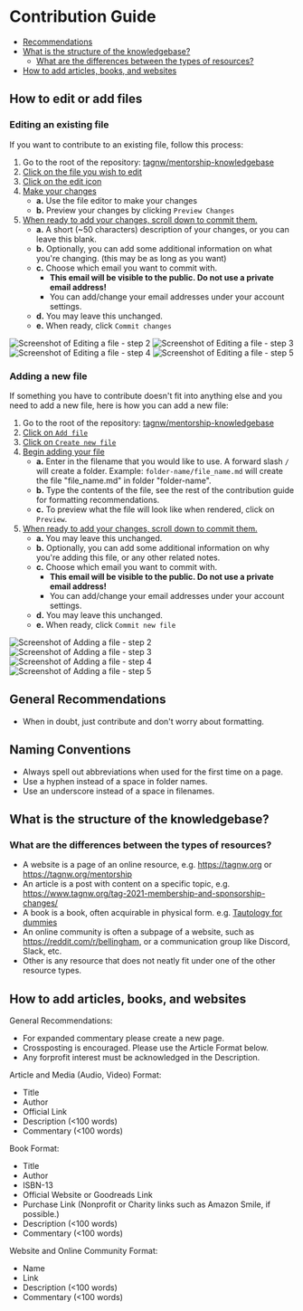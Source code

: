 # Contribution Guide

* [Recommendations](#recommendations)
* [What is the structure of the knowledgebase?](#what-is-the-structure-of-the-knowledgebase)
   * [What are the differences between the types of resources?](#what-are-the-differences-between-the-types-of-resources)
* [How to add articles, books, and websites](#how-to-add-articles-books-and-websites)

## How to edit or add files

### Editing an existing file

If you want to contribute to an existing file, follow this process:

1. Go to the root of the repository: [tagnw/mentorship-knowledgebase](https://github.com/tagnw/mentorship-knowledgebase)
1. [Click on the file you wish to edit](#edit-file-step-2)
1. [Click on the edit icon](#edit-file-step-3)
1. [Make your changes](#edit-file-step-4)
   * **a.** Use the file editor to make your changes
   * **b.** Preview your changes by clicking `Preview Changes`
1. [When ready to add your changes, scroll down to commit them.](#edit-file-step-5)
   * **a.** A short (~50 characters) description of your changes, or you can leave this blank.
   * **b.** Optionally, you can add some additional information on what you're changing. (this may be as long as you want)
   * **c.** Choose which email you want to commit with.
      * **This email will be visible to the public. Do not use a private email address!**
      * You can add/change your email addresses under your account settings.
   * **d.** You may leave this unchanged.
   * **e.** When ready, click `Commit changes`

<img id='edit-file-step-2' src='assets/images/edit-file-step-2.png' alt='Screenshot of Editing a file - step 2'>
<img id='edit-file-step-3' src='assets/images/edit-file-step-3.png' alt='Screenshot of Editing a file - step 3'>
<img id='edit-file-step-4' src='assets/images/edit-file-step-4.png' alt='Screenshot of Editing a file - step 4'>
<img id='edit-file-step-5' src='assets/images/edit-file-step-5.png' alt='Screenshot of Editing a file - step 5'>

### Adding a new file

If something you have to contribute doesn't fit into anything else and you need
to add a new file, here is how you can add a new file:

1. Go to the root of the repository: [tagnw/mentorship-knowledgebase](https://github.com/tagnw/mentorship-knowledgebase)
1. [Click on `Add file`](#add-file-step-2)
1. [Click on `Create new file`](#add-file-step-3)
1. [Begin adding your file](#add-file-step-4)
   * **a.** Enter in the filename that you would like to use. A forward slash `/` will create a folder. Example: `folder-name/file_name.md` will create the file "file_name.md" in folder "folder-name".
   * **b.** Type the contents of the file, see the rest of the contribution guide for formatting recommendations.
   * **c.** To preview what the file will look like when rendered, click on `Preview`.
1. [When ready to add your changes, scroll down to commit them.](#add-file-step-5)
   * **a.** You may leave this unchanged.
   * **b.** Optionally, you can add some additional information on why you're adding this file, or any other related notes.
   * **c.** Choose which email you want to commit with.
      * **This email will be visible to the public. Do not use a private email address!**
      * You can add/change your email addresses under your account settings.
   * **d.** You may leave this unchanged.
   * **e.** When ready, click `Commit new file`

<img id='add-file-step-2' src='assets/images/add-file-step-2.png' alt='Screenshot of Adding a file - step 2'>
<img id='add-file-step-3' src='assets/images/add-file-step-3.png' alt='Screenshot of Adding a file - step 3'>
<img id='add-file-step-4' src='assets/images/add-file-step-4.png' alt='Screenshot of Adding a file - step 4'>
<img id='add-file-step-5' src='assets/images/add-file-step-5.png' alt='Screenshot of Adding a file - step 5'>

## General Recommendations

* When in doubt, just contribute and don't worry about formatting.

## Naming Conventions

* Always spell out abbreviations when used for the first time on a page.
* Use a hyphen instead of a space in folder names.
* Use an underscore instead of a space in filenames.

## What is the structure of the knowledgebase?

### What are the differences between the types of resources?

* A website is a page of an online resource, e.g. https://tagnw.org or https://tagnw.org/mentorship
* An article is a post with content on a specific topic, e.g. https://www.tagnw.org/tag-2021-membership-and-sponsorship-changes/
* A book is a book, often acquirable in physical form. e.g. [Tautology for dummies](https://youtu.be/izGwDsrQ1eQ)
* An online community is often a subpage of a website, such as https://reddit.com/r/bellingham, or a communication group like Discord, Slack, etc.
* Other is any resource that does not neatly fit under one of the other resource types.

## How to add articles, books, and websites

General Recommendations:
* For expanded commentary please create a new page.
* Crossposting is encouraged. Please use the Article Format below.
* Any forprofit interest must be acknowledged in the Description.

Article and Media (Audio, Video) Format:
* Title
* Author
* Official Link
* Description (<100 words)
* Commentary (<100 words)

Book Format:
* Title
* Author
* ISBN-13
* Official Website or Goodreads Link
* Purchase Link (Nonprofit or Charity links such as Amazon Smile, if possible.)
* Description (<100 words)
* Commentary (<100 words)

Website and Online Community Format:
* Name
* Link
* Description (<100 words)
* Commentary (<100 words)

